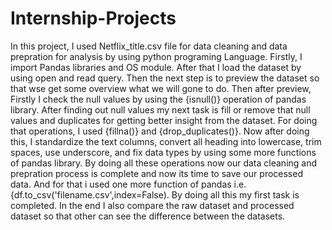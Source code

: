 # Internship-Projects
In this project, I used Netflix_title.csv file for data cleaning and data prepration for analysis by using python programing Language.
Firstly, I import Pandas libraries and OS module.
After that I load the dataset by using open and read query.
Then the next step is to preview the dataset so that wse get some overview what we will gone to do.
Then after preview, Firstly I check the null values by using the {isnull()} operation of pandas library.
After finding out null values my next task is fill or remove that null values and duplicates for getting better insight from the dataset.
For doing that operations, I used {fillna()} and {drop_duplicates()}.
Now after doing this, I standardize the text columns, convert all heading into lowercase, trim spaces, use underscore, and fix data types by using some more functions of pandas library.
By doing all these operations now our data cleaning and prepration process is complete and now its time to save our processed data. And for that i used one more function of pandas i.e. {df.to_csv('filename.csv',index=False).
By doing all this my first task is completed. 
In the end I also compare the raw dataset and processed dataset so that other can see the difference between the datasets.
